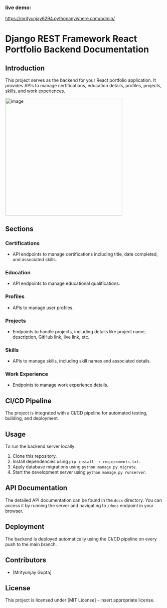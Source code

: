 ### live demo:

https://mrityunjay6294.pythonanywhere.com/admin/
# Django REST Framework React Portfolio Backend Documentation

## Introduction
This project serves as the backend for your React portfolio application. It provides APIs to manage certifications, education details, profiles, projects, skills, and work experiences.

<img width="373" alt="image" src="https://github.com/jay6294100293/portfolio_django/assets/142631405/8faeb549-e356-4ed2-83aa-0e302fa4a492">

## Sections

### Certifications
- API endpoints to manage certifications including title, date completed, and associated skills.

### Education
- API endpoints to manage educational qualifications.

### Profiles
- APIs to manage user profiles.

### Projects
- Endpoints to handle projects, including details like project name, description, GitHub link, live link, etc.

### Skills
- APIs to manage skills, including skill names and associated details.

### Work Experience
- Endpoints to manage work experience details.

## CI/CD Pipeline
The project is integrated with a CI/CD pipeline for automated testing, building, and deployment.

## Usage
To run the backend server locally:

1. Clone this repository.
2. Install dependencies using `pip install -r requirements.txt`.
3. Apply database migrations using `python manage.py migrate`.
4. Start the development server using `python manage.py runserver`.

## API Documentation
The detailed API documentation can be found in the `docs` directory. You can access it by running the server and navigating to `/docs` endpoint in your browser.

## Deployment
The backend is deployed automatically using the CI/CD pipeline on every push to the main branch.

## Contributors
- [Mrityunjay Gupta]

## License
This project is licensed under [MIT License] - insert appropriate license.

